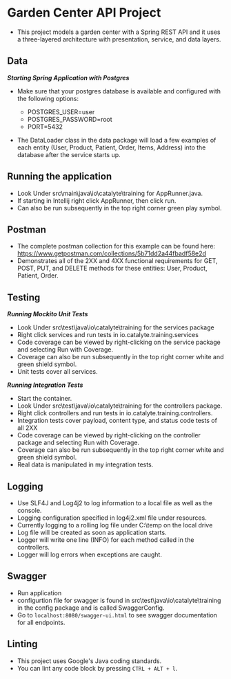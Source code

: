 # Garden Center API Project
* This project models a garden center with a Spring REST API and it uses a three-layered architecture with presentation, service, and data layers.

## Data

***Starting Spring Application with Postgres***
* Make sure that your postgres database is available and configured with the following options:
	* POSTGRES_USER=user
	* POSTGRES_PASSWORD=root
	* PORT=5432

* The DataLoader class in the data package will load a few examples of each entity (User, Product, Patient, Order, Items, Address) into the database after the service starts up.

## Running the application
* Look Under src\main\java\io\catalyte\training for AppRunner.java.
* If starting in Intellij right click AppRunner, then click run.
* Can also be run subsequently in the top right corner green play symbol.

## Postman
* The complete postman collection for this example can be found here: https://www.getpostman.com/collections/5b71dd2a44fbadf58e2d
* Demonstrates all of the 2XX and 4XX functional requirements for GET, POST, PUT, and DELETE methods for these entities: User, Product, Patient, Order.

## Testing

***Running Mockito Unit Tests***
* Look Under src\test\java\io\catalyte\training for the services package
* Right click services and run tests in io.catalyte.training.services
* Code coverage can be viewed by right-clicking on the service package and selecting Run with Coverage.
* Coverage can also be run subsequently in the top right corner white and green shield symbol.
* Unit tests cover all services.

***Running Integration Tests***
* Start the container.
* Look Under src\test\java\io\catalyte\training for the controllers package.
* Right click controllers and run tests in io.catalyte.training.controllers.
* Integration tests cover payload, content type, and status code tests of all 2XX
* Code coverage can be viewed by right-clicking on the controller package and selecting Run with Coverage.
* Coverage can also be run subsequently in the top right corner white and green shield symbol.
* Real data is manipulated in my integration tests.

## Logging
* Use SLF4J and Log4j2 to log information to a local file as well as the console.
* Logging configuration specified in log4j2.xml file under resources.
* Currently logging to a rolling log file under C:\temp on the local drive
* Log file will be created as soon as application starts.
* Logger will write one line (INFO) for each method called in the controllers.
* Logger will log errors when exceptions are caught.

## Swagger
* Run application
* configurtion file for swagger is found in src\test\java\io\catalyte\training in the config package and is called SwaggerConfig. 
* Go to `localhost:8080/swagger-ui.html` to see swagger documentation for all endpoints.

## Linting
* This project uses Google's Java coding standards.
* You can lint any code block by pressing `CTRL + ALT + l`.